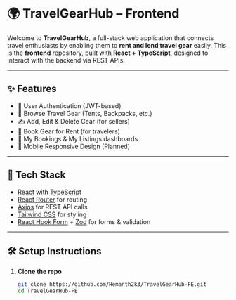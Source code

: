 # 🌍 TravelGearHub – Frontend

Welcome to **TravelGearHub**, a full-stack web application that connects travel enthusiasts by enabling them to **rent and lend travel gear** easily. This is the **frontend** repository, built with **React + TypeScript**, designed to interact with the backend via REST APIs.

---

## ✨ Features

- 🔐 User Authentication (JWT-based)
- 🧳 Browse Travel Gear (Tents, Backpacks, etc.)
- ✍️ Add, Edit & Delete Gear (for sellers)
- 🛒 Book Gear for Rent (for travelers)
- 🧾 My Bookings & My Listings dashboards
- 📱 Mobile Responsive Design (Planned)

---

## 🚀 Tech Stack

- [React](https://reactjs.org/) with [TypeScript](https://www.typescriptlang.org/)
- [React Router](https://reactrouter.com/) for routing
- [Axios](https://axios-http.com/) for REST API calls
- [Tailwind CSS](https://tailwindcss.com/) for styling
- [React Hook Form](https://react-hook-form.com/) + [Zod](https://zod.dev/) for forms & validation

---

## 🛠️ Setup Instructions

1. **Clone the repo**
   ```bash
   git clone https://github.com/Hemanth2k3/TravelGearHub-FE.git
   cd TravelGearHub-FE
